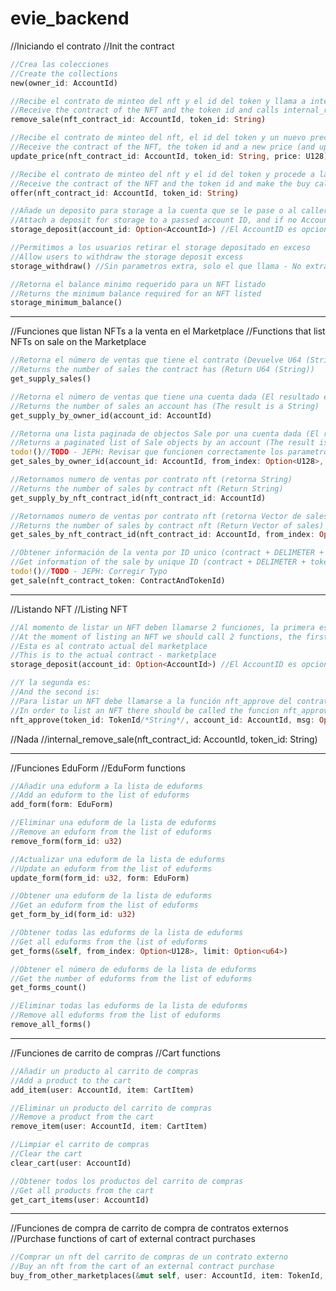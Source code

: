 # evie_backend

//Iniciando el contrato
//Init the contract

```rs
//Crea las colecciones
//Create the collections
new(owner_id: AccountId) 
```
```rs
//Recibe el contrato de minteo del nft y el id del token y llama a internal_remove_sale
//Receive the contract of the NFT and the token id and calls internal_remove_sale
remove_sale(nft_contract_id: AccountId, token_id: String)
```
    
```rs
//Recibe el contrato de minteo del nft, el id del token y un nuevo precio (Y lo actualiza)
//Receive the contract of the NFT, the token id and a new price (and update)
update_price(nft_contract_id: AccountId, token_id: String, price: U128)
```
    
```rs
//Recibe el contrato de minteo del nft y el id del token y procede a la compra llamando a process_purchase
//Receive the contract of the NFT and the token id and make the buy calling to process_purchase
offer(nft_contract_id: AccountId, token_id: String)
```
    
```rs
//Añade un deposito para storage a la cuenta que se le pase o al caller si no se le pasa una
//Attach a deposit for storage to a passed account ID, and if no Account ID it takes the caller
storage_deposit(account_id: Option<AccountId>) //El AccountID es opcional, si no se manda toma el caller - optional, if not passed take the caller
```
    
```rs
//Permitimos a los usuarios retirar el storage depositado en exceso
//Allow users to withdraw the storage deposit excess
storage_withdraw() //Sin parametros extra, solo el que llama - No extra parameter, takes the caller
```
    
```rs
//Retorna el balance minimo requerido para un NFT listado
//Returns the minimum balance required for an NFT listed
storage_minimum_balance()
```

__________________________________________________________________________________________________________________________________________________

//Funciones que listan NFTs a la venta en el Marketplace
//Functions that list NFTs on sale on the Marketplace

```rs
//Retorna el número de ventas que tiene el contrato (Devuelve U64 (String))
//Returns the number of sales the contract has (Return U64 (String))
get_supply_sales()
```
    
```rs
//Retorna el número de ventas que tiene una cuenta dada (El resultado es un String)
//Returns the number of sales an account has (The result is a String)
get_supply_by_owner_id(account_id: AccountId)
```
    
```rs
//Retorna una lista paginada de objectos Sale por una cuenta dada (El resultado es un Vector)
//Returns a paginated list of Sale objects by an account (The result is a Vector)
todo!()//TODO - JEPH: Revisar que funcionen correctamente los parametros opcionales
get_sales_by_owner_id(account_id: AccountId, from_index: Option<U128>, limit: Option<u64>,)
```
    
```rs
//Retornamos numero de ventas por contrato nft (retorna String)
//Returns the number of sales by contract nft (Return String)
get_supply_by_nft_contract_id(nft_contract_id: AccountId)
```
    
```rs
//Retornamos numero de ventas por contrato nft (retorna Vector de sales)
//Returns the number of sales by contract nft (Return Vector of sales)
get_sales_by_nft_contract_id(nft_contract_id: AccountId, from_index: Option<U128>, limit: Option<u64>,)
```
    
```rs
//Obtener información de la venta por ID unico (contract + DELIMETER + token ID)
//Get information of the sale by unique ID (contract + DELIMETER + token ID)
todo!()//TODO - JEPH: Corregir Typo
get_sale(nft_contract_token: ContractAndTokenId)
```
__________________________________________________________________________________________________________________________________________________

//Listando NFT
//Listing NFT

```rs
//Al momento de listar un NFT deben llamarse 2 funciones, la primera es storage_deposit Y SE LE ANEXA UN DEPOSITO
//At the moment of listing an NFT we should call 2 functions, the first is storage_deposit A WE ATTACH A DEPOSIT
//Esta es al contrato actual del marketplace
//This is to the actual contract - marketplace
storage_deposit(account_id: Option<AccountId>) //El AccountID es opcional, si no se manda toma el caller - optional, if not passed take the caller
```

```rs
//Y la segunda es:
//And the second is:
//Para listar un NFT debe llamarse a la función nft_approve del contrato original en el que se minteó el nft
//In order to list an NFT there should be called the funcion nft_approve in the orginal nft contract
nft_approve(token_id: TokenId/*String*/, account_id: AccountId, msg: Option<String> /*Required*/)
```

//Nada
//internal_remove_sale(nft_contract_id: AccountId, token_id: String)

__________________________________________________________________________________________________________________________________________________

//Funciones EduForm
//EduForm functions

```rs
//Añadir una eduform a la lista de eduforms
//Add an eduform to the list of eduforms
add_form(form: EduForm)
```

```rs
//Eliminar una eduform de la lista de eduforms
//Remove an eduform from the list of eduforms
remove_form(form_id: u32)
```

```rs
//Actualizar una eduform de la lista de eduforms
//Update an eduform from the list of eduforms
update_form(form_id: u32, form: EduForm)
```

```rs
//Obtener una eduform de la lista de eduforms
//Get an eduform from the list of eduforms
get_form_by_id(form_id: u32)
```

```rs
//Obtener todas las eduforms de la lista de eduforms
//Get all eduforms from the list of eduforms
get_forms(&self, from_index: Option<U128>, limit: Option<u64>)
```
    
```rs
//Obtener el número de eduforms de la lista de eduforms
//Get the number of eduforms from the list of eduforms
get_forms_count()
```
    
```rs
//Eliminar todas las eduforms de la lista de eduforms
//Remove all eduforms from the list of eduforms
remove_all_forms()
```    
__________________________________________________________________________________________________________________________________________________

//Funciones de carrito de compras
//Cart functions

```rs
//Añadir un producto al carrito de compras
//Add a product to the cart
add_item(user: AccountId, item: CartItem)
```

```rs
//Eliminar un producto del carrito de compras
//Remove a product from the cart
remove_item(user: AccountId, item: CartItem)
```

```rs
//Limpiar el carrito de compras
//Clear the cart
clear_cart(user: AccountId)
```

```rs
//Obtener todos los productos del carrito de compras
//Get all products from the cart
get_cart_items(user: AccountId)
```

<!-- ```rs
//Obtener el número de productos del carrito de compras
//Get the number of products from the cart
get_cart_items_count(user: AccountId)
``` -->
    
__________________________________________________________________________________________________________________________________________________


//Funciones de compra de carrito de compra de contratos externos
//Purchase functions of cart of external contract purchases

```rs
//Comprar un nft del carrito de compras de un contrato externo
//Buy an nft from the cart of an external contract purchase
buy_from_other_marketplaces(&mut self, user: AccountId, item: TokenId, price: U128)
```